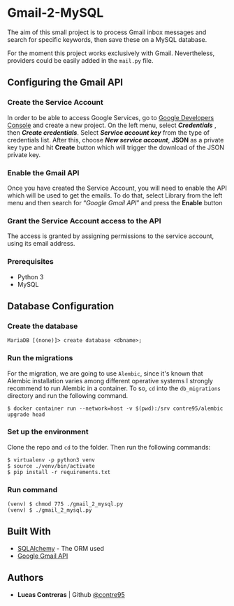 # Gmail-2-MySQL 

The aim of this small project is to process Gmail inbox messages and search for specific keywords, then save these on a MySQL database.

For the moment this project works exclusively with Gmail. Nevertheless, providers could be easily added in the `mail.py` file.

## Configuring the Gmail API

### Create the Service Account
In order to be able to access Google Services, go to [Google Developers Console](https://console.developers.google.com/) and create a new project.
On the left menu, select ***Credentials*** , then ***Create credentials***. Select ***Service account key*** from the type of credentials list. After this, choose ***New service account***, **JSON** as a private key type and hit **Create** button which will trigger the download of the JSON private key.

### Enable the Gmail API 
Once you have created the Service Account, you will need to enable the API which will be used to get the emails. To do that, select Library from the left menu and then search for “*Google Gmail API*” and press the **Enable** button

### Grant the Service Account access to the API
The access is granted by assigning permissions to the service account, using its email address. 

### Prerequisites
  * Python 3
  * MySQL

## Database Configuration

### Create the database
```
MariaDB [(none)]> create database <dbname>;
```
### Run the migrations
For the migration, we are going to use `Alembic`, since it's known that Alembic installation varies among different operative systems I strongly recommend to run Alembic in a container. To so, `cd` into the `db_migrations` directory and run the following command.
```
$ docker container run --network=host -v $(pwd):/srv contre95/alembic upgrade head
```

### Set up the environment
Clone the repo and `cd` to the folder. Then run the following commands:
```
$ virtualenv -p python3 venv
$ source ./venv/bin/activate
$ pip install -r requirements.txt
```

### Run command

```
(venv) $ chmod 775 ./gmail_2_mysql.py
(venv) $ ./gmail_2_mysql.py
```

## Built With
* [SQLAlchemy](https://www.sqlalchemy.org/) - The ORM used
* [Google Gmail API](https://developers.google.com/gmail/)


## Authors

* **Lucas Contreras**  | Github [@contre95](https://github.com/contre95)


